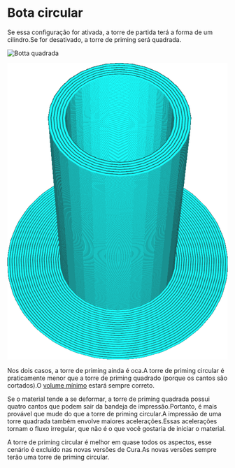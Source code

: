 Bota circular
====
Se essa configuração for ativada, a torre de partida terá a forma de um cilindro.Se for desativado, a torre de priming será quadrada.

![Botta quadrada](../../../articles/images/prime_tower_circular_disabled.png)

![Bota circular](../../../articles/images/prime_tower_circular_enabled.png)

Nos dois casos, a torre de priming ainda é oca.A torre de priming circular é praticamente menor que a torre de priming quadrado (porque os cantos são cortados).O [volume mínimo](prime_tower_min_volume.md) estará sempre correto.

Se o material tende a se deformar, a torre de priming quadrada possui quatro cantos que podem sair da bandeja de impressão.Portanto, é mais provável que mude do que a torre de priming circular.A impressão de uma torre quadrada também envolve maiores acelerações.Essas acelerações tornam o fluxo irregular, que não é o que você gostaria de iniciar o material.

A torre de priming circular é melhor em quase todos os aspectos, esse cenário é excluído nas novas versões de Cura.As novas versões sempre terão uma torre de priming circular.